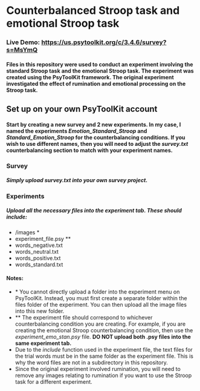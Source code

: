 # Counterbalanced Stroop task and emotional Stroop task

### Live Demo: https://us.psytoolkit.org/c/3.4.6/survey?s=MsYmQ

#### Files in this repository were used to conduct an experiment involving the standard Stroop task and the emotional Stroop task. The experiment was created using the PsyToolKit framework. The original experiment investigated the effect of rumination and emotional processing on the Stroop task.

## Set up on your own PsyToolKit account

#### Start by creating a new survey and 2 new experiments. In my case, I named the experiments _Emotion_Standard_Stroop_ and _Standard_Emotion_Stroop_ for the counterbalancing conditions. If you wish to use different names, then you will need to adjust the _survey.txt_ counterbalancing section to match with your experiment names.

### Survey

##### Simply upload _survey.txt_ into your own survey project.

### Experiments

##### Upload all the necessary files into the experiment tab. These should include:

<ul> 
    <li>/images *</li>
    <li>experiment_file.psy **</li>
    <li>words_negative.txt</li>   
    <li>words_neutral.txt</li>   
    <li>words_positive.txt</li>   
    <li>words_standard.txt</li>   
</ul>

#### Notes:

<ul> 
    <li>* You cannot directly upload a folder into the experiment menu on PsyToolKit. Instead, you must first create a separate folder within the files folder of the experiment. You can then upload all the image files into this new folder.</li>
    <li>** The experiment file should correspond to whichever counterbalancing condition you are creating. For example, if you are creating the emotional Stroop counterbalancing condition, then use the <i>experiment_emo_stan.psy</i> file. <b>DO NOT upload both .psy files into the same experiment tab.</b></li>
    <li>Due to the <i>include</i> function used in the experiment file, the text files for the trial words must be in the same folder as the experiment file. This is why the word files are not in a subdirectory in this repository.</li>
    <li>Since the original experiment involved rumination, you will need to remove any images relating to rumination if you want to use the Stroop task for a different experiment.</li>
</ul>
